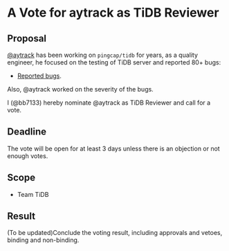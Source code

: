 # A Vote for aytrack as TiDB Reviewer

## Proposal

[@aytrack](https://github.com/aytrack) has been working on `pingcap/tidb` for years, as a quality engineer, he focused on the testing of TiDB server and reported 80+ bugs:

* [Reported bugs](https://github.com/pingcap/tidb/issues?q=is%3Aopen+is%3Aissue+author%3Aaytrack+label%3Atype%2Fbug).

Also, @aytrack worked on the severity of the bugs.

I (@bb7133) hereby nominate @aytrack as TiDB Reviewer and call for a vote.

## Deadline

The vote will be open for at least 3 days unless there is an objection or not enough votes.

## Scope

* Team TiDB

## Result

(To be updated)Conclude the voting result, including approvals and vetoes, binding and non-binding.
